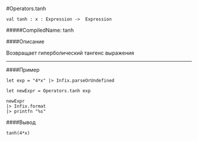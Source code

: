 #Operators.tanh

	val tanh : x : Expression ->  Expression


#####CompiledName: tanh


####Описание

Возвращает гиперболический тангенс выражения
    
----------

####Пример

    let exp = "4*x" |> Infix.parseOrUndefined
    
    let newExpr = Operators.tanh exp 
    
    newExpr
    |> Infix.format
    |> printfn "%s"

####Вывод

    tanh(4*x)

